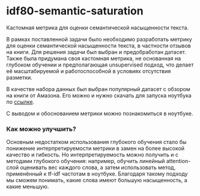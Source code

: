 # idf80-semantic-saturation
Кастомная метрика для оценки семантической насыщенности текста.  

В рамках поставленной задачи было необходимо разработать метрику для оценки семантической насыщенности текста, в частности отзывов на книги. Для решения задачи был выбран и предобработан датасет. Также была придумана своя кастомная метрика, не основанная на глубоком обучении и предполагающая unsupervised подход, что делает её масштабируемой и работоспособной в условиях отсутствия разметки.  

В качестве набора данных был выбран популярный датасет с обзором на книги от Амазона. Его можно и нужно скачать для запуска ноутбука по [ссылке](https://www.kaggle.com/datasets/mohamedbakhet/amazon-books-reviews).

С выводом и обоснованием метрики можно познакомиться в ноутбуке.  

### Как можно улучшить?
Основным недостатком использования глубокого обучения стало бы понижение интерпретируемости метрики в замен на более высокой качество и гибкость. Но интерпретируемость можно получить и с методами глубокого обучения: например, обучить линейный attention-слой оценивать вес каждого слова, а затем использовать метод, применённый к tf-idf частотам в ноутбуке. Благодаря такому подходу мы сможем понимать, какие слова имеют большую насыщенность, а какие меньшую.
